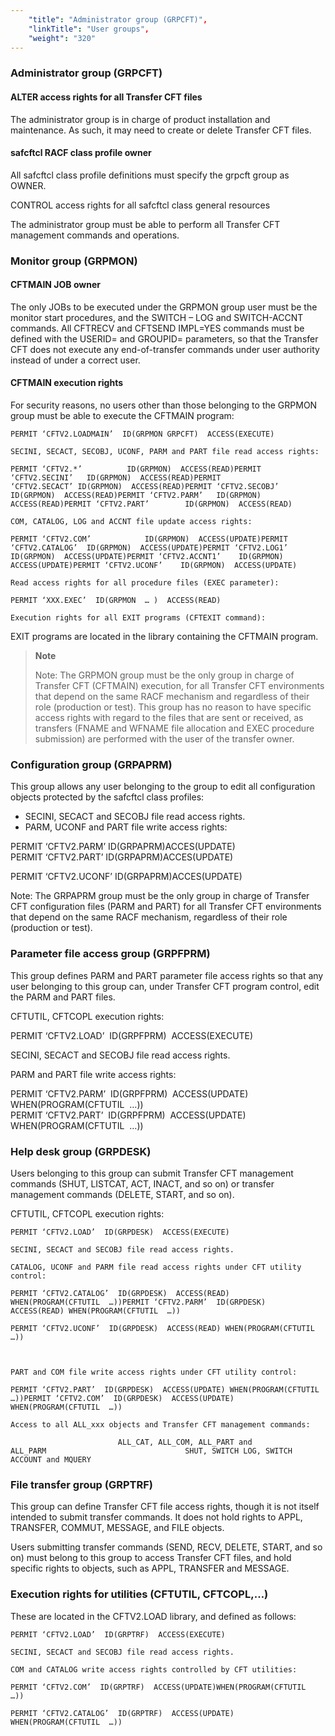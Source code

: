 ```yaml
---
    "title": "Administrator group (GRPCFT)",
    "linkTitle": "User groups",
    "weight": "320"
---
```

### Administrator group (GRPCFT)

#### ALTER access rights for all Transfer CFT files

The administrator group is in charge of product installation and maintenance. As such, it may need to create or delete Transfer CFT files.

#### safcftcl RACF class profile owner

All safcftcl class profile definitions must specify the grpcft group as OWNER.

CONTROL access rights for all safcftcl class general resources

The administrator group must be able to perform all Transfer CFT management commands and operations.

### Monitor group (GRPMON)

#### CFTMAIN JOB owner

The only JOBs to be executed under the GRPMON group user must be the monitor start procedures, and the SWITCH – LOG and SWITCH-ACCNT commands. All CFTRECV and CFTSEND IMPL=YES commands must be defined with the USERID= and GROUPID= parameters, so that the Transfer CFT does not execute any end-of-transfer commands under user authority instead of under a correct user. 

#### CFTMAIN execution rights

For security reasons, no users other than those belonging to the GRPMON group must be able to execute the CFTMAIN program:

`PERMIT ‘CFTV2.LOADMAIN’  ID(GRPMON GRPCFT)  ACCESS(EXECUTE)`

`SECINI, SECACT, SECOBJ, UCONF, PARM and PART file read access rights:`

`PERMIT ‘CFTV2.*’          ID(GRPMON)  ACCESS(READ)PERMIT ‘CFTV2.SECINI’   ID(GRPMON)  ACCESS(READ)PERMIT ‘CFTV2.SECACT’ ID(GRPMON)  ACCESS(READ)PERMIT ‘CFTV2.SECOBJ’   ID(GRPMON)  ACCESS(READ)PERMIT ‘CFTV2.PARM’   ID(GRPMON)  ACCESS(READ)PERMIT ‘CFTV2.PART’        ID(GRPMON)  ACCESS(READ)`

`COM, CATALOG, LOG and ACCNT file update access rights:`

`PERMIT ‘CFTV2.COM’            ID(GRPMON)  ACCESS(UPDATE)PERMIT ‘CFTV2.CATALOG’  ID(GRPMON)  ACCESS(UPDATE)PERMIT ‘CFTV2.LOG1’         ID(GRPMON)  ACCESS(UPDATE)PERMIT ‘CFTV2.ACCNT1’    ID(GRPMON)  ACCESS(UPDATE)PERMIT ‘CFTV2.UCONF’    ID(GRPMON)  ACCESS(UPDATE)`

`Read access rights for all procedure files (EXEC parameter):`

`PERMIT ‘XXX.EXEC’  ID(GRPMON  … )  ACCESS(READ)`

`Execution rights for all EXIT programs (CFTEXIT command):`

EXIT programs are located in the library containing the CFTMAIN program.

> **Note**
>
> Note: The GRPMON group must be the only group in charge of Transfer CFT (CFTMAIN) execution, for all Transfer CFT environments that depend on the same RACF mechanism and regardless of their role (production or test). This group has no reason to have specific access rights with regard to the files that are sent or received, as transfers (FNAME and WFNAME file allocation and EXEC procedure submission) are performed with the user of the transfer owner.

### Configuration group (GRPAPRM)

This group allows any user belonging to the group to edit all configuration objects protected by the safcftcl class profiles: 

- SECINI, SECACT and SECOBJ file read access rights.
- PARM, UCONF and PART file write access rights:

PERMIT ‘CFTV2.PARM’ ID(GRPAPRM)ACCES(UPDATE)  
PERMIT ‘CFTV2.PART’ ID(GRPAPRM)ACCES(UPDATE)

PERMIT ‘CFTV2.UCONF’ ID(GRPAPRM)ACCES(UPDATE)

Note: The GRPAPRM group must be the only group in charge of Transfer CFT configuration files (PARM and PART) for all Transfer CFT environments that depend on the same RACF mechanism, regardless of their role (production or test).

### Parameter file access group (GRPFPRM)

This group defines PARM and PART parameter file access rights so that any user belonging to this group can, under Transfer CFT program control, edit the PARM and PART files.

CFTUTIL, CFTCOPL execution rights:

PERMIT ‘CFTV2.LOAD’  ID(GRPFPRM)  ACCESS(EXECUTE)

SECINI, SECACT and SECOBJ file read access rights.

PARM and PART file write access rights:

PERMIT ‘CFTV2.PARM’  ID(GRPFPRM)  ACCESS(UPDATE) WHEN(PROGRAM(CFTUTIL  …))  
PERMIT ‘CFTV2.PART’  ID(GRPFPRM)  ACCESS(UPDATE) WHEN(PROGRAM(CFTUTIL  …))

### Help desk group (GRPDESK)

Users belonging to this group can submit Transfer CFT management commands (SHUT, LISTCAT, ACT, INACT, and so on) or transfer management commands (DELETE, START, and so on).

CFTUTIL, CFTCOPL execution rights:

`PERMIT ‘CFTV2.LOAD’  ID(GRPDESK)  ACCESS(EXECUTE)`

`SECINI, SECACT and SECOBJ file read access rights.`

`CATALOG, UCONF and PARM file read access rights under CFT utility control:`

`PERMIT ‘CFTV2.CATALOG’  ID(GRPDESK)  ACCESS(READ) WHEN(PROGRAM(CFTUTIL  …))PERMIT ‘CFTV2.PARM’  ID(GRPDESK)  ACCESS(READ) WHEN(PROGRAM(CFTUTIL  …))`

`PERMIT ‘CFTV2.UCONF’  ID(GRPDESK)  ACCESS(READ) WHEN(PROGRAM(CFTUTIL  …))`

` `

`PART and COM file write access rights under CFT utility control:`

`PERMIT ‘CFTV2.PART’  ID(GRPDESK)  ACCESS(UPDATE) WHEN(PROGRAM(CFTUTIL  …))PERMIT ‘CFTV2.COM’  ID(GRPDESK)  ACCESS(UPDATE) WHEN(PROGRAM(CFTUTIL  …))`

`Access to all ALL_xxx objects and Transfer CFT management commands:`

`                        ALL_CAT, ALL_COM, ALL_PART and ALL_PARM                               SHUT, SWITCH LOG, SWITCH ACCOUNT and MQUERY`

### File transfer group (GRPTRF)

This group can define Transfer CFT file access rights, though it is not itself intended to submit transfer commands. It does not hold rights to APPL, TRANSFER, COMMUT, MESSAGE, and FILE objects.

Users submitting transfer commands (SEND, RECV, DELETE, START, and so on) must belong to this group to access Transfer CFT files, and hold specific rights to objects, such as APPL, TRANSFER and MESSAGE.

### Execution rights for utilities (CFTUTIL, CFTCOPL,…)

These are located in the CFTV2.LOAD library, and defined as follows:

`PERMIT ‘CFTV2.LOAD’  ID(GRPTRF)  ACCESS(EXECUTE)`

`SECINI, SECACT and SECOBJ file read access rights.`

`COM and CATALOG write access rights controlled by CFT utilities: `

`PERMIT ‘CFTV2.COM’  ID(GRPTRF)  ACCESS(UPDATE)WHEN(PROGRAM(CFTUTIL  …))`

`PERMIT ‘CFTV2.CATALOG’  ID(GRPTRF)  ACCESS(UPDATE)       WHEN(PROGRAM(CFTUTIL  …))`
